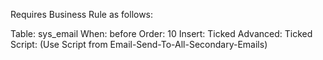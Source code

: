 Requires Business Rule as follows:

Table: sys_email
When: before
Order: 10
Insert: Ticked
Advanced: Ticked
Script: (Use Script from Email-Send-To-All-Secondary-Emails)
